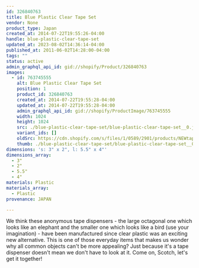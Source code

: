 ```yaml
---
id: 326840763
title: Blue Plastic Clear Tape Set
vendor: None
product_type: Japan
created_at: 2014-07-22T19:55:26-04:00
handle: blue-plastic-clear-tape-set
updated_at: 2023-08-02T14:36:14-04:00
published_at: 2011-06-02T14:28:00-04:00
tags: ""
status: active
admin_graphql_api_id: gid://shopify/Product/326840763
images:
  - id: 763745555
    alt: Blue Plastic Clear Tape Set
    position: 1
    product_id: 326840763
    created_at: 2014-07-22T19:55:28-04:00
    updated_at: 2014-07-22T19:55:28-04:00
    admin_graphql_api_id: gid://shopify/ProductImage/763745555
    width: 1024
    height: 1024
    src: ./blue-plastic-clear-tape-set/blue-plastic-clear-tape-set__0.jpg
    variant_ids: []
    oldSrc: https://cdn.shopify.com/s/files/1/0589/2901/products/NEWtapes-cropped.jpeg?v=1406073328
    thumb: ./blue-plastic-clear-tape-set/blue-plastic-clear-tape-set__0-thumb.jpg
dimensions: 's: 3" x 2", l: 5.5" x 4"'
dimensions_array:
  - 3"
  - 2"
  - 5.5"
  - 4"
materials: Plastic
materials_array:
  - Plastic
provenance: JAPAN

---
```


We think these anonymous tape dispensers - the large octagonal one which looks like an elephant and the smaller one which looks like a bird (use your imagination) - have been manufactured since clear plastic was an exciting new alternative. This is one of those everyday items that makes us wonder why all common objects can't be more appealing? Just because it's a tape dispenser doesn't mean we don't have to look at it. Come on, Scotch, let's get it together!